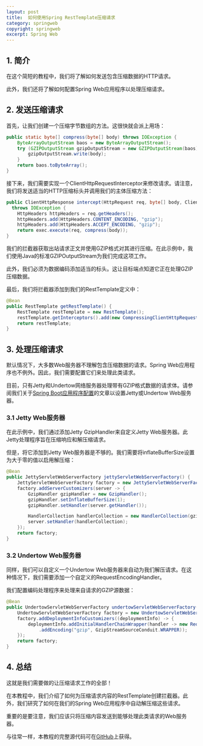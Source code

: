 ```yaml
---
layout: post
title:  如何使用Spring RestTemplate压缩请求
category: springweb
copyright: springweb
excerpt: Spring Web
---
```


## 1. 简介

在这个简短的教程中，我们将了解如何发送包含压缩数据的HTTP请求。

此外，我们还将了解如何配置Spring Web应用程序以处理压缩请求。

## 2. 发送压缩请求

首先，让我们创建一个压缩字节数组的方法。这很快就会派上用场：

```java
public static byte[] compress(byte[] body) throws IOException {
    ByteArrayOutputStream baos = new ByteArrayOutputStream();
    try (GZIPOutputStream gzipOutputStream = new GZIPOutputStream(baos)) {
        gzipOutputStream.write(body);
    }
    return baos.toByteArray();
}
```

接下来，我们需要实现一个ClientHttpRequestInterceptor来修改请求。请注意，我们将发送适当的HTTP压缩标头并调用我们的主体压缩方法：

```java
public ClientHttpResponse intercept(HttpRequest req, byte[] body, ClientHttpRequestExecution exec)
  throws IOException {
    HttpHeaders httpHeaders = req.getHeaders();
    httpHeaders.add(HttpHeaders.CONTENT_ENCODING, "gzip");
    httpHeaders.add(HttpHeaders.ACCEPT_ENCODING, "gzip");
    return exec.execute(req, compress(body));
}
```

我们的拦截器获取出站请求正文并使用GZIP格式对其进行压缩。在此示例中，我们使用Java的标准GZIPOutputStream为我们完成这项工作。

此外，我们必须为数据编码添加适当的标头。这让目标端点知道它正在处理GZIP压缩数据。

最后，我们将拦截器添加到我们的RestTemplate定义中：

```java
@Bean
public RestTemplate getRestTemplate() {
    RestTemplate restTemplate = new RestTemplate();
    restTemplate.getInterceptors().add(new CompressingClientHttpRequestInterceptor());
    return restTemplate;
}
```

## 3. 处理压缩请求

默认情况下，大多数Web服务器不理解包含压缩数据的请求。Spring Web应用程序也不例外。因此，我们需要配置它们来处理此类请求。

目前，只有Jetty和Undertow网络服务器处理带有GZIP格式数据的请求体。请参阅我们关于[Spring Boot应用程序配置](https://www.baeldung.com/spring-boot-application-configuration)的文章以设置Jetty或Undertow Web服务器。

### 3.1 Jetty Web服务器

在此示例中，我们通过添加Jetty GzipHandler来自定义Jetty Web服务器。此Jetty处理程序旨在压缩响应和解压缩请求。

但是，将它添加到Jetty Web服务器是不够的。我们需要将inflateBufferSize设置为大于零的值以启用解压缩：

```java
@Bean
public JettyServletWebServerFactory jettyServletWebServerFactory() {
    JettyServletWebServerFactory factory = new JettyServletWebServerFactory();
    factory.addServerCustomizers(server -> {
        GzipHandler gzipHandler = new GzipHandler();
        gzipHandler.setInflateBufferSize(1);
        gzipHandler.setHandler(server.getHandler());

        HandlerCollection handlerCollection = new HandlerCollection(gzipHandler);
        server.setHandler(handlerCollection);
    });
    return factory;
}
```

### 3.2 Undertow Web服务器

同样，我们可以自定义一个Undertow Web服务器来自动为我们解压请求。在这种情况下，我们需要添加一个自定义的RequestEncodingHandler。

我们配置编码处理程序来处理来自请求的GZIP源数据：

```java
@Bean
public UndertowServletWebServerFactory undertowServletWebServerFactory() {
    UndertowServletWebServerFactory factory = new UndertowServletWebServerFactory();
    factory.addDeploymentInfoCustomizers((deploymentInfo) -> {
        deploymentInfo.addInitialHandlerChainWrapper(handler -> new RequestEncodingHandler(handler)
            .addEncoding("gzip", GzipStreamSourceConduit.WRAPPER));
    });
    return factory;
}
```

## 4. 总结

这就是我们需要做的让压缩请求工作的全部！

在本教程中，我们介绍了如何为压缩请求内容的RestTemplate创建拦截器。此外，我们研究了如何在我们的Spring Web应用程序中自动解压缩这些请求。

重要的是要注意，我们应该只将压缩内容发送到能够处理此类请求的Web服务器。

与往常一样，本教程的完整源代码可在[GitHub](https://github.com/tuyucheng7/taketoday-tutorial4j/tree/master/spring-web-modules)上获得。